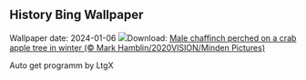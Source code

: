 ## History Bing Wallpaper
Wallpaper date: 2024-01-06
![](https://www.bing.com/th?id=OHR.CrabappleChaffinch_EN-IN8958634852_UHD.jpg&w=1000)Download: [Male chaffinch perched on a crab apple tree in winter (© Mark Hamblin/2020VISION/Minden Pictures)](https://www.bing.com/th?id=OHR.CrabappleChaffinch_EN-IN8958634852_UHD.jpg)

Auto get programm by LtgX
